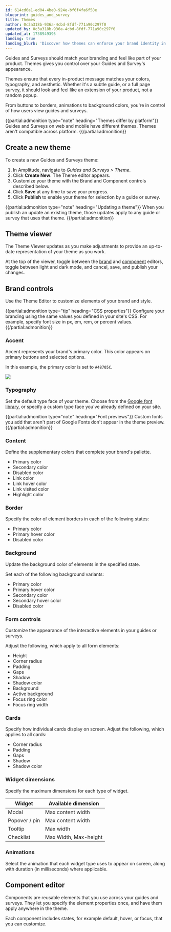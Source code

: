 ```yaml
---
id: 614cd6a1-ed04-4be0-924e-bf6f4fa6f58e
blueprint: guides_and_survey
title: Themes
author: 0c3a318b-936a-4cbd-8fdf-771a90c297f0
updated_by: 0c3a318b-936a-4cbd-8fdf-771a90c297f0
updated_at: 1738949395
landing: true
landing_blurb: 'Discover how themes can enforce your brand identity in the guides and surveys you create.'
---
```

Guides and Surveys should match your branding and feel like part of your product. Themes gives you control over your Guides and Survey's appearance.

Themes ensure that every in-product message matches your colors, typography, and aesthetic. Whether it's a subtle guide, or a full page survey, it should look and feel like an extension of your product, not a random popup.

From buttons to borders, animations to background colors, you're in control of how users view guides and surveys.

{{partial:admonition type="note" heading="Themes differ by platform"}}
Guides and Surveys on web and mobile have different themes. Themes aren't compatible across platform.
{{/partial:admonition}}

## Create a new theme

To create a new Guides and Surveys theme:

1. In Amplitude, navigate to *Guides and Surveys > Theme*.
2. Click **Create New**. The Theme editor appears.
3. Customize your theme with the Brand and Component controls described below.
4. Click **Save** at any time to save your progress.
5. Click **Publish** to enable your theme for selection by a guide or survey.

{{partial:admonition type="note" heading="Updating a theme"}}
When you publish an update an existing theme, those updates apply to any guide or survey that uses that theme. 
{{/partial:admonition}}

## Theme viewer

The Theme Viewer updates as you make adjustments to provide an up-to-date representation of your theme as you work.

At the top of the viewer, toggle between the [brand](#brand-controls) and [component](#component-editor) editors, toggle between light and dark mode, and cancel, save, and publish your changes.

## Brand controls

Use the Theme Editor to customize elements of your brand and style. 

{{partial:admonition type="tip" heading="CSS properties"}}
Configure your branding using the same values you defined in your site's CSS. For example, specify font size in px, em, rem, or percent values.
{{/partial:admonition}}

### Accent

Accent represents your brand's primary color. This color appears on primary buttons and selected options.

In this example, the primary color is set to `#48705C`.

![](statamic://asset::help_center_conversions::guides-surveys/primary-color.png)

### Typography

Set the default type face of your theme. Choose from the [Google font library](https://fonts.google.com/), or specify a custom type face you've already defined on your site.

{{partial:admonition type="note" heading="Font previews"}}
Custom fonts you add that aren't part of Google Fonts don't appear in the theme preview.
{{/partial:admonition}}

### Content

Define the supplementary colors that complete your brand's pallette.

* Primary color      
* Secondary color    
* Disabled color     
* Link color         
* Link hover color   
* Link visited color 
* Highlight color    

### Border

Specify the color of element borders in each of the following states:

* Primary color      
* Primary hover color
* Disabled color     

### Background

Update the background color of elements in the specified state.

Set each of the following background variants:

* Primary color         
* Primary hover color   
* Secondary color       
* Secondary hover color 
* Disabled color        

### Form controls

Customize the appearance of the interactive elements in your guides or surveys.

Adjust the following, which apply to all form elements:

* Height
* Corner radius
* Padding
* Gaps
* Shadow
* Shadow color
* Background
* Active background
* Focus ring color
* Focus ring width

### Cards

Specify how individual cards display on screen. Adjust the following, which applies to all cards:

* Corner radius
* Padding
* Gaps
* Shadow
* Shadow color

### Widget dimensions

Specify the maximum dimensions for each type of widget.

| Widget        | Available dimension |
| ------------- | ------------------- |
| Modal         | Max content width   |
| Popover / pin | Max content width   |
| Tooltip       | Max width           |
| Checklist     | Max Width, Max-height   |

### Animations

Select the animation that each widget type uses to appear on screen, along with duration (in milliseconds) where applicable.

## Component editor

Components are reusable elements that you use across your guides and surveys. They let you specify the element properties once, and have them apply anywhere in the theme.

Each component includes states, for example default, hover, or focus, that you can customize.